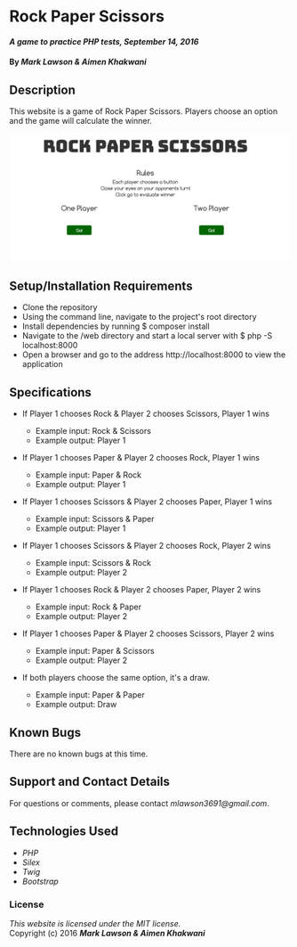 # Rock Paper Scissors

#### _A game to practice PHP tests, September 14, 2016_

#### By _**Mark Lawson & Aimen Khakwani**_

## Description

This website is a game of Rock Paper Scissors. Players choose an option and the game will calculate the winner.

<img src='web/assets/img/specs.png'>

## Setup/Installation Requirements

* Clone the repository
* Using the command line, navigate to the project's root directory
* Install dependencies by running $ composer install
* Navigate to the /web directory and start a local server with $ php -S localhost:8000
* Open a browser and go to the address http://localhost:8000 to view the application

## Specifications

* If Player 1 chooses Rock & Player 2 chooses Scissors, Player 1 wins
    * Example input: Rock & Scissors
    * Example output: Player 1

* If Player 1 chooses Paper & Player 2 chooses Rock, Player 1 wins
    * Example input: Paper & Rock
    * Example output: Player 1

* If Player 1 chooses Scissors & Player 2 chooses Paper, Player 1 wins
    * Example input: Scissors & Paper
    * Example output: Player 1

* If Player 1 chooses Scissors & Player 2 chooses Rock, Player 2 wins
    * Example input: Scissors & Rock
    * Example output: Player 2

* If Player 1 chooses Rock & Player 2 chooses Paper, Player 2 wins
    * Example input: Rock & Paper
    * Example output: Player 2

* If Player 1 chooses Paper & Player 2 chooses Scissors, Player 2 wins
    * Example input: Paper & Scissors
    * Example output: Player 2

* If both players choose the same option, it's a draw.
    * Example input: Paper & Paper
    * Example output: Draw

## Known Bugs

There are no known bugs at this time.

## Support and Contact Details

For questions or comments, please contact _mlawson3691@gmail.com_.

## Technologies Used

* _PHP_
* _Silex_
* _Twig_
* _Bootstrap_

### License

*This website is licensed under the MIT license.*  
Copyright (c) 2016 **_Mark Lawson & Aimen Khakwani_**
